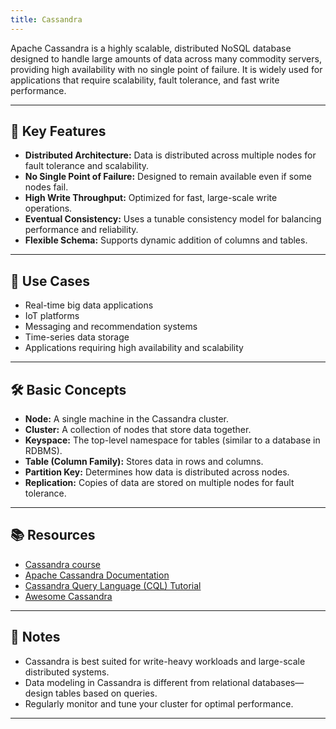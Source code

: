 ```yaml
---
title: Cassandra
---
```


Apache Cassandra is a highly scalable, distributed NoSQL database designed to handle large amounts of data across many commodity servers, providing high availability with no single point of failure. It is widely used for applications that require scalability, fault tolerance, and fast write performance.

---

## 🌟 Key Features

- **Distributed Architecture:** Data is distributed across multiple nodes for fault tolerance and scalability.
- **No Single Point of Failure:** Designed to remain available even if some nodes fail.
- **High Write Throughput:** Optimized for fast, large-scale write operations.
- **Eventual Consistency:** Uses a tunable consistency model for balancing performance and reliability.
- **Flexible Schema:** Supports dynamic addition of columns and tables.

---

## 🧩 Use Cases

- Real-time big data applications
- IoT platforms
- Messaging and recommendation systems
- Time-series data storage
- Applications requiring high availability and scalability

---

## 🛠️ Basic Concepts

- **Node:** A single machine in the Cassandra cluster.
- **Cluster:** A collection of nodes that store data together.
- **Keyspace:** The top-level namespace for tables (similar to a database in RDBMS).
- **Table (Column Family):** Stores data in rows and columns.
- **Partition Key:** Determines how data is distributed across nodes.
- **Replication:** Copies of data are stored on multiple nodes for fault tolerance.

---

## 📚 Resources

- [Cassandra course](https://academy.datastax.com/ds201-introduction)
- [Apache Cassandra Documentation](https://cassandra.apache.org/doc/latest/)
- [Cassandra Query Language (CQL) Tutorial](https://www.tutorialspoint.com/cassandra/cassandra_cqlsh.htm)
- [Awesome Cassandra](https://github.com/Anant/awesome-cassandra)

---

## 📝 Notes

- Cassandra is best suited for write-heavy workloads and large-scale distributed systems.
- Data modeling in Cassandra is different from relational databases—design tables based on queries.
- Regularly monitor and tune your cluster for optimal performance.

---
